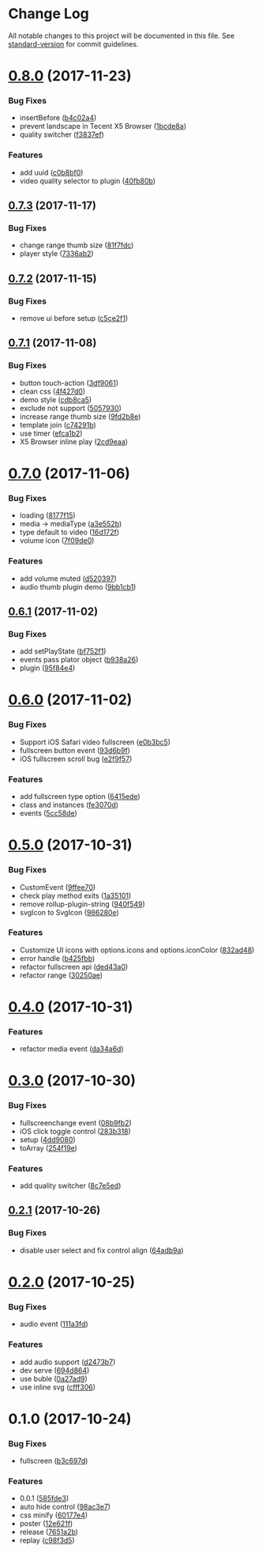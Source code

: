 # Change Log

All notable changes to this project will be documented in this file. See [standard-version](https://github.com/conventional-changelog/standard-version) for commit guidelines.

<a name="0.8.0"></a>
# [0.8.0](https://github.com/fireyy/plator/compare/v0.7.3...v0.8.0) (2017-11-23)


### Bug Fixes

* insertBefore ([b4c02a4](https://github.com/fireyy/plator/commit/b4c02a4))
* prevent landscape in Tecent X5 Browser ([1bcde8a](https://github.com/fireyy/plator/commit/1bcde8a))
* quality switcher ([f3837ef](https://github.com/fireyy/plator/commit/f3837ef))


### Features

* add uuid ([c0b8bf0](https://github.com/fireyy/plator/commit/c0b8bf0))
* video quality selector to plugin ([40fb80b](https://github.com/fireyy/plator/commit/40fb80b))



<a name="0.7.3"></a>
## [0.7.3](https://github.com/fireyy/plator/compare/v0.7.2...v0.7.3) (2017-11-17)


### Bug Fixes

* change range thumb size ([81f7fdc](https://github.com/fireyy/plator/commit/81f7fdc))
* player style ([7336ab2](https://github.com/fireyy/plator/commit/7336ab2))



<a name="0.7.2"></a>
## [0.7.2](https://github.com/fireyy/plator/compare/v0.7.1...v0.7.2) (2017-11-15)


### Bug Fixes

* remove ui before setup ([c5ce2f1](https://github.com/fireyy/plator/commit/c5ce2f1))



<a name="0.7.1"></a>
## [0.7.1](https://github.com/fireyy/plator/compare/v0.7.0...v0.7.1) (2017-11-08)


### Bug Fixes

* button touch-action ([3df9061](https://github.com/fireyy/plator/commit/3df9061))
* clean css ([4f427d0](https://github.com/fireyy/plator/commit/4f427d0))
* demo style ([cdb8ca5](https://github.com/fireyy/plator/commit/cdb8ca5))
* exclude not support ([5057930](https://github.com/fireyy/plator/commit/5057930))
* increase range thumb size ([9fd2b8e](https://github.com/fireyy/plator/commit/9fd2b8e))
* template join ([c74291b](https://github.com/fireyy/plator/commit/c74291b))
* use timer ([efca1b2](https://github.com/fireyy/plator/commit/efca1b2))
* X5 Browser inline play ([2cd9eaa](https://github.com/fireyy/plator/commit/2cd9eaa))



<a name="0.7.0"></a>
# [0.7.0](https://github.com/fireyy/plator/compare/v0.6.1...v0.7.0) (2017-11-06)


### Bug Fixes

* loading ([8177f15](https://github.com/fireyy/plator/commit/8177f15))
* media -> mediaType ([a3e552b](https://github.com/fireyy/plator/commit/a3e552b))
* type default to video ([16d172f](https://github.com/fireyy/plator/commit/16d172f))
* volume icon ([7f09de0](https://github.com/fireyy/plator/commit/7f09de0))


### Features

* add volume muted ([d520397](https://github.com/fireyy/plator/commit/d520397))
* audio thumb plugin demo ([9bb1cb1](https://github.com/fireyy/plator/commit/9bb1cb1))



<a name="0.6.1"></a>
## [0.6.1](https://github.com/fireyy/plator/compare/v0.6.0...v0.6.1) (2017-11-02)


### Bug Fixes

* add setPlayState ([bf752f1](https://github.com/fireyy/plator/commit/bf752f1))
* events pass plator object ([b938a26](https://github.com/fireyy/plator/commit/b938a26))
* plugin ([95f84e4](https://github.com/fireyy/plator/commit/95f84e4))



<a name="0.6.0"></a>
# [0.6.0](https://github.com/fireyy/plator/compare/v0.5.0...v0.6.0) (2017-11-02)


### Bug Fixes

* Support iOS Safari video fullscreen ([e0b3bc5](https://github.com/fireyy/plator/commit/e0b3bc5))
* fullscreen button event ([93d6b9f](https://github.com/fireyy/plator/commit/93d6b9f))
* iOS fullscreen scroll bug ([e2f9f57](https://github.com/fireyy/plator/commit/e2f9f57))


### Features

* add fullscreen type option ([6415ede](https://github.com/fireyy/plator/commit/6415ede))
* class and instances ([fe3070d](https://github.com/fireyy/plator/commit/fe3070d))
* events ([5cc58de](https://github.com/fireyy/plator/commit/5cc58de))



<a name="0.5.0"></a>
# [0.5.0](https://github.com/fireyy/plator/compare/v0.4.0...v0.5.0) (2017-10-31)


### Bug Fixes

* CustomEvent ([9ffee70](https://github.com/fireyy/plator/commit/9ffee70))
* check play method exits ([1a35101](https://github.com/fireyy/plator/commit/1a35101))
* remove rollup-plugin-string ([940f549](https://github.com/fireyy/plator/commit/940f549))
* svgIcon to SvgIcon ([986280e](https://github.com/fireyy/plator/commit/986280e))


### Features

* Customize UI icons with options.icons and options.iconColor ([832ad48](https://github.com/fireyy/plator/commit/832ad48))
* error handle ([b425fbb](https://github.com/fireyy/plator/commit/b425fbb))
* refactor fullscreen api ([ded43a0](https://github.com/fireyy/plator/commit/ded43a0))
* refactor range ([30250ae](https://github.com/fireyy/plator/commit/30250ae))



<a name="0.4.0"></a>
# [0.4.0](https://github.com/fireyy/plator/compare/v0.3.0...v0.4.0) (2017-10-31)


### Features

* refactor media event ([da34a6d](https://github.com/fireyy/plator/commit/da34a6d))



<a name="0.3.0"></a>
# [0.3.0](https://github.com/fireyy/plator/compare/v0.2.1...v0.3.0) (2017-10-30)


### Bug Fixes

* fullscreenchange event ([08b9fb2](https://github.com/fireyy/plator/commit/08b9fb2))
* iOS click toggle control ([283b318](https://github.com/fireyy/plator/commit/283b318))
* setup ([4dd9080](https://github.com/fireyy/plator/commit/4dd9080))
* toArray ([254f19e](https://github.com/fireyy/plator/commit/254f19e))


### Features

* add quality switcher ([8c7e5ed](https://github.com/fireyy/plator/commit/8c7e5ed))



<a name="0.2.1"></a>
## [0.2.1](https://github.com/fireyy/plator/compare/v0.2.0...v0.2.1) (2017-10-26)


### Bug Fixes

* disable user select and fix control align ([64adb9a](https://github.com/fireyy/plator/commit/64adb9a))



<a name="0.2.0"></a>
# [0.2.0](https://github.com/fireyy/plator/compare/v0.1.0...v0.2.0) (2017-10-25)


### Bug Fixes

* audio event ([111a3fd](https://github.com/fireyy/plator/commit/111a3fd))


### Features

* add audio support ([d2473b7](https://github.com/fireyy/plator/commit/d2473b7))
* dev serve ([694d864](https://github.com/fireyy/plator/commit/694d864))
* use buble ([0a27ad9](https://github.com/fireyy/plator/commit/0a27ad9))
* use inline svg ([cfff306](https://github.com/fireyy/plator/commit/cfff306))



<a name="0.1.0"></a>
# 0.1.0 (2017-10-24)


### Bug Fixes

* fullscreen ([b3c697d](https://github.com/fireyy/plator/commit/b3c697d))


### Features

* 0.0.1 ([585fde3](https://github.com/fireyy/plator/commit/585fde3))
* auto hide control ([98ac3e7](https://github.com/fireyy/plator/commit/98ac3e7))
* css minify ([60177e4](https://github.com/fireyy/plator/commit/60177e4))
* poster ([12e621f](https://github.com/fireyy/plator/commit/12e621f))
* release ([7651a2b](https://github.com/fireyy/plator/commit/7651a2b))
* replay ([c98f3d5](https://github.com/fireyy/plator/commit/c98f3d5))
